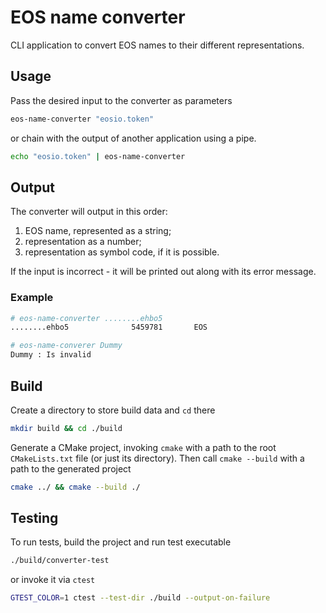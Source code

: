 # EOS name converter
CLI application to convert EOS names to their different representations.

## Usage
Pass the desired input to the converter as parameters
```sh
eos-name-converter "eosio.token"
```
or chain with the output of another application using a pipe.
```sh
echo "eosio.token" | eos-name-converter
```

## Output
The converter will output in this order:
1. EOS name, represented as a string;
2. representation as a number;
3. representation as symbol code, if it is possible.

If the input is incorrect - it will be printed out along with its error message.

### Example
```sh
# eos-name-converter ........ehbo5
........ehbo5              5459781       EOS
```
```sh
# eos-name-converer Dummy
Dummy : Is invalid
```

## Build
Create a directory to store build data and `cd` there
```sh
mkdir build && cd ./build
```
Generate a CMake project, invoking `cmake` with a path to the root `CMakeLists.txt` file
(or just its directory). Then call `cmake --build` with a path to the generated project
```sh
cmake ../ && cmake --build ./
```

## Testing

To run tests, build the project and run test executable
```sh
./build/converter-test
```
or invoke it via `ctest`
```sh
GTEST_COLOR=1 ctest --test-dir ./build --output-on-failure
```

